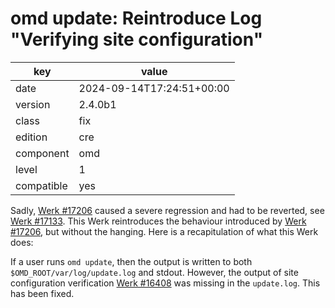 [//]: # (werk v2)
# omd update: Reintroduce Log "Verifying site configuration"

key        | value
---------- | ---
date       | 2024-09-14T17:24:51+00:00
version    | 2.4.0b1
class      | fix
edition    | cre
component  | omd
level      | 1
compatible | yes

Sadly, <a href="https://checkmk.com/werk/17206"> Werk #17206</a> caused a severe regression and had
to be reverted, see <a href="https://checkmk.com/werk/17133"> Werk #17133</a>.  This Werk
reintroduces the behaviour introduced by <a href="https://checkmk.com/werk/17206"> Werk #17206</a>,
but without the hanging. Here is a recapitulation of what this Werk does:

If a user runs `omd update`, then the output is written to both `$OMD_ROOT/var/log/update.log` and
stdout. However, the output of site configuration verification
<a href="https://checkmk.com/werk/16408"> Werk #16408</a> was missing in the `update.log`.
This has been fixed.
